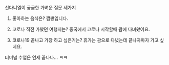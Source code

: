 신다니엘이 궁금한 가벼운 질문 세가지

1. 좋아하는 음식은?
짬뽕입니다.

2. 코로나 직전 가봤던 여행지는?
중국에서 코로나 시작할때 괌에 다녀왔어요.

3. 코로나19 끝나고 가장 하고 싶은거는?
휴가는 괌으로 다녔는데 끝나자마자 가고 싶네요.

터미널 수업은 언제 끝나나...
ㅋㅋ
